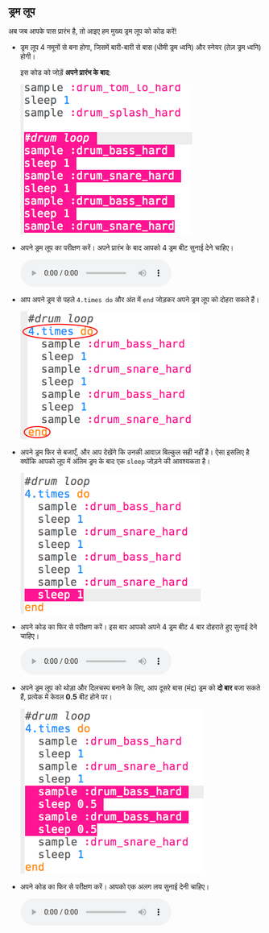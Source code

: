 ## ड्रम लूप

अब जब आपके पास प्रारंभ है, तो आइए हम मुख्य ड्रम लूप को कोड करें!

+ ड्रम लूप 4 नमूनों से बना होगा, जिसमें बारी-बारी से बास (धीमी ड्रम ध्वनि) और स्नेयर (तेज़ ड्रम ध्वनि) होगी।
    
    इस कोड को जोड़ें **अपने प्रारंभ के बाद**:
    
    ![स्क्रीनशॉट](images/drum-main.png)

+ अपने ड्रम लूप का परीक्षण करें। अपने प्रारंभ के बाद आपको 4 ड्रम बीट सुनाई देने चाहिए।
    
    <div id="audio-preview" class="pdf-hidden">
    <audio controls preload> 
        <source src="resources/drums-loop-1.mp3" type="audio/mpeg"> 
    आपका ब्राउज़र <code>audio</code> तत्व का समर्थन नहीं करता है। 
    </audio>
    </div>

+ आप अपने ड्रम से पहले `4.times do` और अंत में `end` जोड़कर अपने ड्रम लूप को दोहरा सकते हैं।
    
    ![स्क्रीनशॉट](images/drum-loop-bug.png)

+ अपने ड्रम फिर से बजाएँ, और आप देखेंगे कि उनकी आवाज़ बिल्कुल सही नहीं है। ऐसा इसलिए है क्योंकि आपको लूप में अंतिम ड्रम के बाद एक `sleep` जोड़ने की आवश्यकता है।
    
    ![स्क्रीनशॉट](images/drum-loop-fix.png)

+ अपने कोड का फिर से परीक्षण करें। इस बार आपको अपने 4 ड्रम बीट 4 बार दोहराते हुए सुनाई देने चाहिए।
    
    <div id="audio-preview" class="pdf-hidden">
    <audio controls preload> 
        <source src="resources/drums-loop-2.mp3" type="audio/mpeg"> 
    आपका ब्राउज़र <code>audio</code> तत्व का समर्थन नहीं करता है। 
    </audio>
    </div>

+ अपने ड्रम लूप को थोड़ा और दिलचस्प बनाने के लिए, आप दूसरे बास (मंद्र) ड्रम को **दो बार** बजा सकते हैं, प्रत्येक में केवल **0.5** बीट होने पर।
    
    ![स्क्रीनशॉट](images/drum-loop-double.png)

+ अपने कोड का फिर से परीक्षण करें। आपको एक अलग लय सुनाई देनी चाहिए।
    
    <div id="audio-preview" class="pdf-hidden">
    <audio controls preload> 
        <source src="resources/drums-loop-3.mp3" type="audio/mpeg"> 
    आपका ब्राउज़र <code>audio</code> तत्व का समर्थन नहीं करता है। 
    </audio>
    </div>